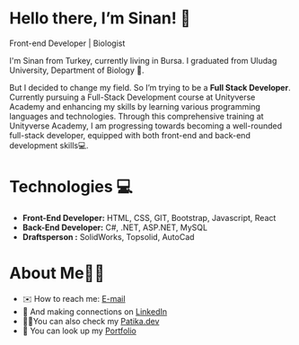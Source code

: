 # Hello there, I’m Sinan! 🤚

Front-end Developer | Biologist

I'm Sinan from Turkey, currently living in Bursa. I graduated from Uludag University, Department of Biology 🔬.

But I decided to change my field. So I’m trying to be a **Full Stack Developer**. Currently pursuing a Full-Stack Development course at Unityverse Academy and enhancing my skills by learning various programming languages and technologies. 
Through this comprehensive training at Unityverse Academy, I am progressing towards becoming a well-rounded full-stack developer, equipped with both front-end and back-end development skills💻.

# Technologies 💻

* **Front-End Developer:** HTML, CSS, GIT, Bootstrap, Javascript, React
* **Back-End Developer:** C#, .NET, ASP.NET, MySQL
* **Draftsperson :** SolidWorks, Topsolid, AutoCad

# About Me👨‍💻

* ✉️ How to reach me: [E-mail](mailto:sinanengin@yandex.com)
* 🤝 And making connections on [LinkedIn](https://www.linkedin.com/in/sinan-engin/)
* 🕵️‍♂️You can also check my [Patika.dev](https://app.patika.dev/snnengn)
* 🎯 You can look up my [Portfolio](https://github.com/snnengn)
